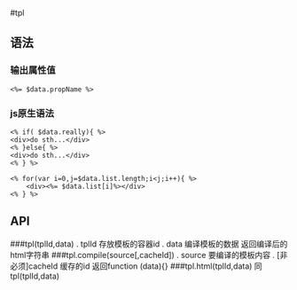 #tpl

## 语法

### 输出属性值
`<%= $data.propName %>`

### js原生语法
```
<% if( $data.really){ %>
<div>do sth...</div>
<% }else{ %>
<div>do sth...</div>
<% } %>
```
```
<% for(var i=0,j=$data.list.length;i<j;i++){ %>
    <div><%= $data.list[i]%></div>
<% } %>
```

## API

###tpl(tplId,data)
. tplId  存放模板的容器id
. data   编译模板的数据
返回编译后的html字符串
###tpl.compile(source[,cacheId])
. source 要编译的模板内容
. [非必须]cacheId 缓存的id
返回function (data){}
###tpl.html(tplId,data)
同tpl(tplId,data)